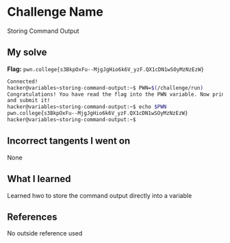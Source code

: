 # Challenge Name
Storing Command Output

## My solve
**Flag:** `pwn.college{s3BkpOxFu--MjgJgHio6k6V_yzF.QX1cDN1wSOyMzNzEzW}`

```bash
Connected!
hacker@variables~storing-command-output:~$ PWN=$(/challenge/run)
Congratulations! You have read the flag into the PWN variable. Now print it out
and submit it!
hacker@variables~storing-command-output:~$ echo $PWN
pwn.college{s3BkpOxFu--MjgJgHio6k6V_yzF.QX1cDN1wSOyMzNzEzW}
hacker@variables~storing-command-output:~$
```
## Incorrect tangents I went on
None

## What I learned
Learned hwo to store the command output directly into a variable

## References 
No outside reference used